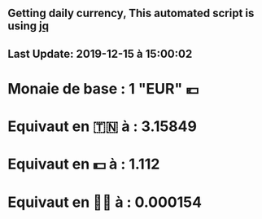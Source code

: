 ## Getting daily currency, This automated script is using [jq](https://stedolan.github.io/jq/)
## Last Update:  2019-12-15 à 15:00:02
 # Monaie de base : 1 "EUR" 💶 
 # Equivaut en 🇹🇳 à :  3.15849 
 # Equivaut en 💵 à : 1.112
 # Equivaut en 🐱‍💻 à :  0.000154
